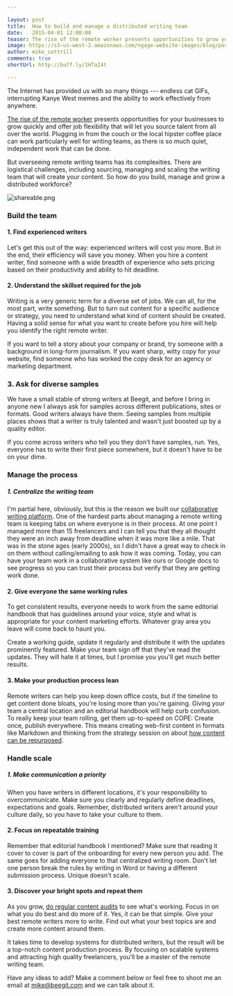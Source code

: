 ```yaml
---

layout: post
title:  How to build and manage a distributed writing team 
date:   2015-04-01 12:00:00
teaser: The rise of the remote worker presents opportunities to grow your writing team with talent across the globe
image: https://s3-us-west-2.amazonaws.com/ngage-website-images/blog/post-images/build-distributed-writing-team.jpg
author: mike_cottrill
comments: true
shortUrl: http://buff.ly/1HTaI4t

---
```


The Internet has provided us with so many things --- endless cat GIFs, interrupting Kanye West memes and the ability to work effectively from anywhere. 

[The rise of the remote worker](http://www.nytimes.com/2014/03/08/your-money/when-working-in-your-pajamas-is-more-productive.html?_r=0) presents opportunities for your businesses to grow quickly and offer job flexibility that will let you source talent from all over the world. Plugging in from the couch or the local hipster coffee place can work particularly well for writing teams, as there is so much quiet, independent work that can be done. 

But <a class="tweet-quote">overseeing remote writing teams has its complexities</a>. There are logistical challenges, including sourcing, managing and scaling the writing team that will create your content. So how do you build, manage and grow a distributed workforce?

![shareable.png](https://ucarecdn.com/72e47bd0-51f2-4f42-8b5b-20e55298b3d6/)

### Build the team 

#### 1. Find experienced writers
Let's get this out of the way: experienced writers will cost you more. But in the end, their efficiency will save you money. When you hire a content writer, find someone with a wide breadth of experience who sets pricing based on their productivity and ability to hit deadline.

#### 2. Understand the skillset required for the job
Writing is a very generic term for a diverse set of jobs. We can all, for the most part, write something. But to turn out content for a specific audience or strategy, you need to understand what kind of content should be created. Having a solid sense for what you want to create before you hire will help you identify the right remote writer. 

If you want to tell a story about your company or brand, try someone with a background in long-form journalism. If you want sharp, witty copy for your website, find someone who has worked the copy desk for an agency or marketing department. 

### 3. Ask for diverse samples
We have a small stable of strong writers at Beegit, and before I bring in anyone new I always ask for samples across different publications, sites or formats. Good writers always have them. Seeing samples from multiple places shows that a writer is truly talented and wasn't just boosted up by a quality editor. 

If you come across writers who tell you they don't have samples, run. Yes, everyone has to write their first piece somewhere, but it doesn't have to be on your dime.

### Manage the process 

##### 1. Centralize the writing team
I'm partial here, obviously, but this is the reason we built our [collaborative writing platform](https://beegit.com). One of the hardest parts about managing a remote writing team is keeping tabs on where everyone is in their process. At one point I managed more than 15 freelancers and I can tell you that they all thought they were an inch away from deadline when it was more like a mile. That was in the stone ages (early 2000s), so I didn't have a great way to check in on them without calling/emailing to ask how it was coming. Today, you can have your team work in a collaborative system like ours or Google docs to see progress so you can trust their process but verify that they are getting work done. 

#### 2. Give everyone the same working rules
To get consistent results, everyone needs to work from the same editorial handbook that has guidelines around your voice, style and what is appropriate for your content marketing efforts. Whatever gray area you leave will come back to haunt you.

Create a working guide, update it regularly and distribute it with the updates prominently featured. Make your team sign off that they've read the updates. They will hate it at times, but I promise you you'll get much better results. 

#### 3. Make your production process lean
Remote writers can help you keep down office costs, but if the timeline to get content done bloats, you're losing more than you're gaining. Giving your team a central location and an editorial handbook will help curb confusion. To really keep your team rolling, get them up-to-speed on COPE: Create once, publish everywhere. This means creating web-first content in formats like Markdown and thinking from the strategy session on about [how content can be repurposed](http://sparksheet.com/why-publishers-should-embrace-agile-content/). 

### Handle scale 

##### 1. Make communication a priority
When you have writers in different locations, it's your responsibility to overcommunicate. Make sure you clearly and regularly define deadlines, expectations and goals. Remember, distributed writers aren't around your culture daily, so you have to take your culture to them. 

#### 2. Focus on repeatable training
Remember that editorial handbook I mentioned? Make sure that reading it cover to cover is part of the onboarding for every new person you add. The same goes for adding everyone to that centralized writing room. Don't let one person break the rules by writing in Word or having a different submission process. Unique doesn't scale. 

#### 3. Discover your bright spots and repeat them
As you grow, [do regular content audits](/content_strategy/2015/03/12/how-to-audit-content/) to see what's working. Focus in on what you do best and do more of it. Yes, it can be that simple. Give your best remote writers more to write. Find out what your best topics are and create more content around them. 

It takes time to develop systems for distributed writers, but the result will be a top-notch content production process. By focusing on scalable systems and attracting high quality freelancers, you’ll be a master of the remote writing team.

Have any ideas to add? Make a comment below or feel free to shoot me an email at [mike@beegit.com](mailto:mike@beegit.com) and we can talk about it. 